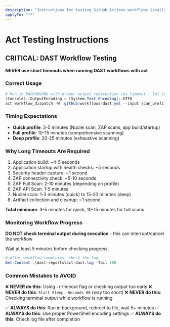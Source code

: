 ```yaml
---
description: "Instructions for testing GitHub Actions workflows locally with act"
applyTo: "**"
---
```

# Act Testing Instructions

## CRITICAL: DAST Workflow Testing

**NEVER use short timeouts when running DAST workflows with act**

### Correct Usage

```powershell
# Run in BACKGROUND with proper output redirection (no timeout - let it complete)
[Console]::OutputEncoding = [System.Text.Encoding]::UTF8
act workflow_dispatch -W .github/workflows/dast.yml --input scan_profile=quick --artifact-server-path ./dast-reports 2>&1 | Out-File -FilePath .\dast-reports\act-dast.log -Encoding utf8
```

### Timing Expectations

- **Quick profile**: 3-5 minutes (Nuclei scan, ZAP scans, app build/startup)
- **Full profile**: 10-15 minutes (comprehensive scanning)
- **Deep profile**: 20-25 minutes (exhaustive scanning)

### Why Long Timeouts Are Required

1. Application build: ~4-5 seconds
2. Application startup with health checks: ~5 seconds
3. Security header capture: ~1 second
4. ZAP connectivity check: ~5-10 seconds
5. ZAP Full Scan: 2-10 minutes (depending on profile)
6. ZAP API Scan: 1-5 minutes
7. Nuclei scan: 1-3 minutes (quick) to 15-20 minutes (deep)
8. Artifact collection and cleanup: ~1 second

**Total minimum**: 3-5 minutes for quick, 10-15 minutes for full scans

### Monitoring Workflow Progress

**DO NOT check terminal output during execution** - this can interrupt/cancel the workflow

Wait at least 5 minutes before checking progress:
```powershell
# After workflow completes, check the log
Get-Content .\dast-reports\act-dast.log -Tail 100
```

### Common Mistakes to AVOID

❌ **NEVER do this**: Using `-t` timeout flag or checking output too early
❌ **NEVER do this**: `Start-Sleep -Seconds 60` (way too short)
❌ **NEVER do this**: Checking terminal output while workflow is running

✅ **ALWAYS do this**: Run in background, redirect to file, wait 5+ minutes
✅ **ALWAYS do this**: Use proper PowerShell encoding settings
✅ **ALWAYS do this**: Check log file after completion
